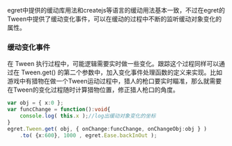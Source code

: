 egret中提供的缓动库用法和createjs等语言的缓动用法基本一致，不过在egret的Tween中提供了缓动变化事件，可以在缓动的过程中不断的监听缓动对象变化的属性。
### 缓动变化事件
在 Tween 执行过程中，可能逻辑需要实时做一些变化。跟踪这个过程同样可以通过在 Tween.get() 的第二个参数中，加入变化事件处理函数的定义来实现。比如游戏中有猎物在做一个Tween运动过程中，猎人的枪口要实时瞄准，那么就需要在Tween的变化过程随时计算猎物位置，修正猎人枪口的角度。
```typeScript
var obj = { x:0 };
var funcChange = function():void{
    console.log( this.x );//log出缓动对象变化的坐标
}
egret.Tween.get( obj, { onChange:funcChange, onChangeObj:obj } )
    .to( {x:600}, 1000 , egret.Ease.backInOut );
```
